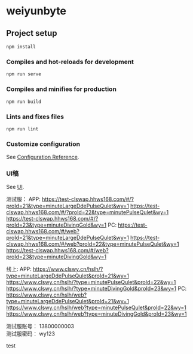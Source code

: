 # weiyunbyte

## Project setup
```
npm install
```

### Compiles and hot-reloads for development
```
npm run serve
```

### Compiles and minifies for production
```
npm run build
```

### Lints and fixes files
```
npm run lint
```

### Customize configuration
See [Configuration Reference](https://cli.vuejs.org/config/).


### UI稿
See [UI](https://share.lanhuapp.com/#/invite?sid=lX07GuyG).

测试服：
APP:
https://test-clswap.hhws168.com/#/?proId=21&type=minuteLargeDdePulseQulet&wy=1
https://test-clswap.hhws168.com/#/?proId=22&type=minutePulseQulet&wy=1
https://test-clswap.hhws168.com/#/?proId=23&type=minuteDivingGold&wy=1
PC:
https://test-clswap.hhws168.com/#/web?proId=21&type=minuteLargeDdePulseQulet&wy=1
https://test-clswap.hhws168.com/#/web?proId=22&type=minutePulseQulet&wy=1
https://test-clswap.hhws168.com/#/web?proId=23&type=minuteDivingGold&wy=1


线上:
APP:
https://www.clswy.cn/hslh/?type=minuteLargeDdePulseQulet&proId=21&wy=1
https://www.clswy.cn/hslh/?type=minutePulseQulet&proId=22&wy=1
https://www.clswy.cn/hslh/?type=minuteDivingGold&proId=23&wy=1
PC:
https://www.clswy.cn/hslh/web?type=minuteLargeDdePulseQulet&proId=21&wy=1
https://www.clswy.cn/hslh/web?type=minutePulseQulet&proId=22&wy=1
https://www.clswy.cn/hslh/web?type=minuteDivingGold&proId=23&wy=1

测试服账号：
13800000003  
测试服密码：
wy123


test